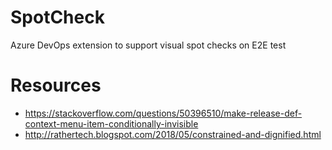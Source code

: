 # SpotCheck
Azure DevOps extension to support visual spot checks on E2E test

# Resources
- https://stackoverflow.com/questions/50396510/make-release-def-context-menu-item-conditionally-invisible
- http://rathertech.blogspot.com/2018/05/constrained-and-dignified.html

